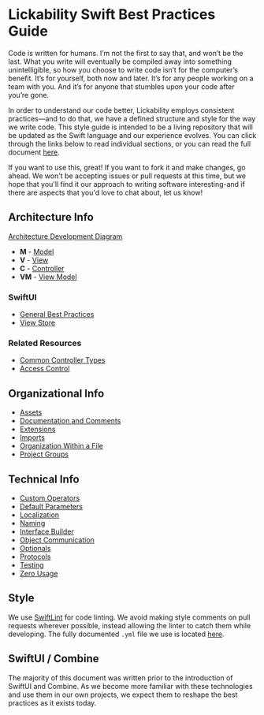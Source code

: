 # Lickability Swift Best Practices Guide

Code is written for humans. I’m not the first to say that, and won’t be the last. What you write will eventually be compiled away into something unintelligible, so how you choose to write code isn’t for the computer’s benefit. It’s for yourself, both now and later. It’s for any people working on a team with you. And it’s for anyone that stumbles upon your code after you’re gone.

In order to understand our code better, Lickability employs consistent practices—and to do that, we have a defined structure and style for the way we write code. This style guide is intended to be a living repository that will be updated as the Swift language and our experience evolves. You can click through the links below to read individual sections, or you can read the full document [here](https://github.com/Lickability/swift-best-practices/blob/main/CombinedDocument.md).

If you want to use this, great! If you want to fork it and make changes, go ahead. We won't be accepting issues or pull requests at this time, but we hope that you'll find it our approach to writing software interesting-and if there are aspects that you'd love to chat about, let us know!

## Architecture Info

[Architecture Development Diagram](https://github.com/Lickability/swift-style-guide/blob/main/ArchitectureDiagram.md)

* **M** - [Model](https://github.com/Lickability/swift-style-guide/blob/main/Model.md)
* **V** - [View](https://github.com/Lickability/swift-style-guide/blob/main/View.md)
* **C** - [Controller](https://github.com/Lickability/swift-style-guide/blob/main/Controller.md)
* **VM** - [View Model](https://github.com/Lickability/swift-style-guide/blob/main/ViewModel.md)

### SwiftUI

* [General Best Practices](https://github.com/Lickability/swift-style-guide/blob/main/SwiftUIBestPractices.md)
* [View Store](https://github.com/Lickability/swift-style-guide/blob/main/ViewStore.md)

### Related Resources
* [Common Controller Types](https://github.com/Lickability/swift-style-guide/blob/main/CommonControllerTypes.md)
* [Access Control](https://github.com/Lickability/swift-style-guide/blob/main/AccessControl.md)

## Organizational Info 
* [Assets](https://github.com/Lickability/swift-style-guide/blob/main/Assets.md)
* [Documentation and Comments](https://github.com/Lickability/swift-style-guide/blob/main/DocumentationAndComments.md)
* [Extensions](https://github.com/Lickability/swift-style-guide/blob/main/Extensions.md)
* [Imports](https://github.com/Lickability/swift-style-guide/blob/main/Imports.md)
* [Organization Within a File](https://github.com/Lickability/swift-style-guide/blob/main/OrganizationWithinAFile.md)
* [Project Groups](https://github.com/Lickability/swift-style-guide/blob/main/ProjectGroups.md)

## Technical Info
* [Custom Operators](https://github.com/Lickability/swift-style-guide/blob/main/CustomOperators.md)
* [Default Parameters](https://github.com/Lickability/swift-style-guide/blob/main/DefaultParameters.md)
* [Localization](https://github.com/Lickability/swift-style-guide/blob/main/Localization.md)
* [Naming](https://github.com/Lickability/swift-style-guide/blob/main/Naming.md)
* [Interface Builder](https://github.com/Lickability/swift-style-guide/blob/main/InterfaceBuilder.md)
* [Object Communication](https://github.com/Lickability/swift-style-guide/blob/main/Object%20Communication.md)
* [Optionals](https://github.com/Lickability/swift-style-guide/blob/main/Optionals.md)
* [Protocols](https://github.com/Lickability/swift-style-guide/blob/main/Protocols.md)
* [Testing](https://github.com/Lickability/swift-style-guide/blob/main/Testing.md)
* [Zero Usage](https://github.com/Lickability/swift-style-guide/blob/main/Zero%20Usage.md)

## Style

We use [SwiftLint](https://github.com/realm/SwiftLint) for code linting. We avoid making style comments on pull requests wherever possible, instead allowing the linter to catch them while developing. The fully documented `.yml` file we use is located [here](https://github.com/Lickability/swift-style-guide/blob/main/.swiftlint.yml).

## SwiftUI / Combine
The majority of this document was written prior to the introduction of SwiftUI and Combine. As we become more familiar with these technologies and use them in our own projects, we expect them to reshape the best practices as it exists today.
